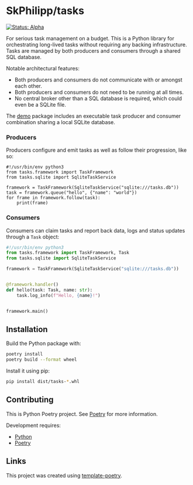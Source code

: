 # SkPhilipp/tasks

[![Status: Alpha](https://img.shields.io/badge/status-alpha-red)](https://release-engineers.com/open-source-badges/)

For serious task management on a budget. This is a Python library for orchestrating long-lived tasks without requiring any backing infrastructure. Tasks
are managed by both producers and consumers through a shared SQL database.

Notable architectural features:

- Both producers and consumers do not communicate with or amongst each other.
- Both producers and consumers do not need to be running at all times.
- No central broker other than a SQL database is required, which could even be a SQLite file.

The [demo](demo) package includes an executable task producer and consumer combination sharing a local SQLite database.

### Producers

Producers configure and emit tasks as well as follow their progression, like so:

```commandline
#!/usr/bin/env python3
from tasks.framework import TaskFramework
from tasks.sqlite import SqliteTaskService

framework = TaskFramework(SqliteTaskService("sqlite:///tasks.db"))
task = framework.queue("hello", {"name": "world"})
for frame in framework.follow(task):
    print(frame)
```

### Consumers

Consumers can claim tasks and report back data, logs and status updates through a `Task` object:

```python
#!/usr/bin/env python3
from tasks.framework import TaskFramework, Task
from tasks.sqlite import SqliteTaskService

framework = TaskFramework(SqliteTaskService("sqlite:///tasks.db"))


@framework.handler()
def hello(task: Task, name: str):
    task.log_info(f"Hello, {name}!")


framework.main()
```

## Installation

Build the Python package with:

```bash
poetry install
poetry build --format wheel
```

Install it using pip:

```bash
pip install dist/tasks-*.whl
```

## Contributing

This is Python Poetry project.
See [Poetry](https://python-poetry.org/) for more information.

Development requires:

- [Python](https://www.python.org/)
- [Poetry](https://python-poetry.org/)

## Links

This project was created using [template-poetry](https://github.com/release-engineers/template-poetry).
